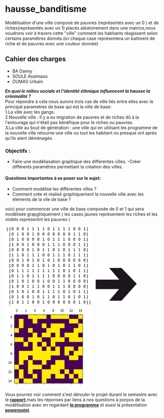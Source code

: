# hausse_banditisme

Modélisation d'une ville composé de pauvres (représentés avec un 0 ) et de riches(représentés avec un 1) placés aléatoirement dans une matrice,nous voudrons voir à travers cette "ville" comment les habitants réagissent selon certains paramêtres donnés.(ici chaque case représentera un batiment de riche et de pauvres avec une couleur donnée)

## Cahier des charges

- BA Danny
- SOULE Assimaou
- DUMAS Urbain

**_En quoi le milieu sociale et l'identité éthnique influencent la hausse  la criminalité ?_** <br/>
  Pour répondre à cela nous aurons trois cas de ville liés entre elles  avec le principal parametres de base qui est la ville de base:<br/>
	1.La ville avec les gangs. <br/>
	2.Nouvelle ville : Il y a eu migration de pauvres et de riches dû à la l'entourage qui n'était pas bénéfique pour le riches ou pauvres. <br/>
	3.La ville  au bout de génération : une ville qui en utilisant les programme de la nouvelle ville retourne une ville ou tout les habitant ou presque ont après qu'ils aient déménagés. <br/>
	
### Objectifs :
- Faire une modéliasation graphique des differentes villes.
-Créer différents paramêtres permettant la création des villes.

#### Questions importantes à se poser sur le sujet:
- Comment modélisé les différentes villes ?
-	Comment crée et réalisé graphiquement la nouvelle ville avec les éléments de la vile de base ?

voici pour commencer une ville de base composée de 0 et 1 qui sera modélisée grapghiquement ( les cases jaunes représentent les riches et les violets représentnt les pauvres )

![0 et 1](/0_et_1.png)  <img src="/fleche.jpg" width="150"> ![violet et jaune](/violet_et_jaune.png)

Vous pourrez voir comment s'est dérouler le projet durant le semestre avec le **[rapport](https://github.com/are2019-l0-a1a2/hausse_banditisme/blob/master/Rapport_final)**,mais les réponses par liens à nos questions à porpos de la modélisation avec en regardant **[le programme](https://github.com/are2019-l0-a1a2/hausse_banditisme/blob/master/ARE_banditisme2.ipynb)** et aussi la présentation **[powerpoint](https://onedrive.live.com/view.aspx?resid=62CD72D900C68636!549&ithint=file%2cpptx&authkey=!Aj4cW7OsYsrp4_I)**.
